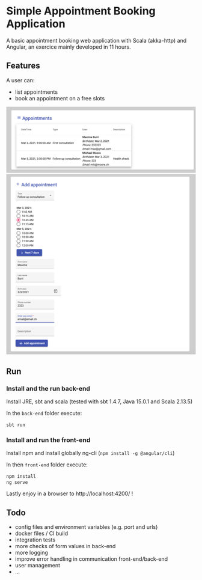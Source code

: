 # Simple Appointment Booking Application
A basic appointment booking web application with Scala (akka-http) and Angular, an exercice mainly developed in 11 hours.

## Features
A user can:
- list appointments
- book an appointment on a free slots

![list appointments](./img/list.png)
![book an appointment](./img/add.png)

## Run

### Install and the run back-end
Install JRE, sbt and scala (tested with sbt 1.4.7, Java 15.0.1 and Scala 2.13.5)

In the `back-end` folder execute:
```
sbt run
```


### Install and run the front-end
Install npm and install globally ng-cli (`npm install -g @angular/cli`)

In then `front-end` folder execute:
```
npm install
ng serve
```

Lastly enjoy in a browser to http://localhost:4200/ !

## Todo
- config files and environment variables (e.g. port and urls)
- docker files / CI build
- integration tests
- more checks of form values in back-end
- more logging
- improve error handling in communication front-end/back-end
- user management
- ...


